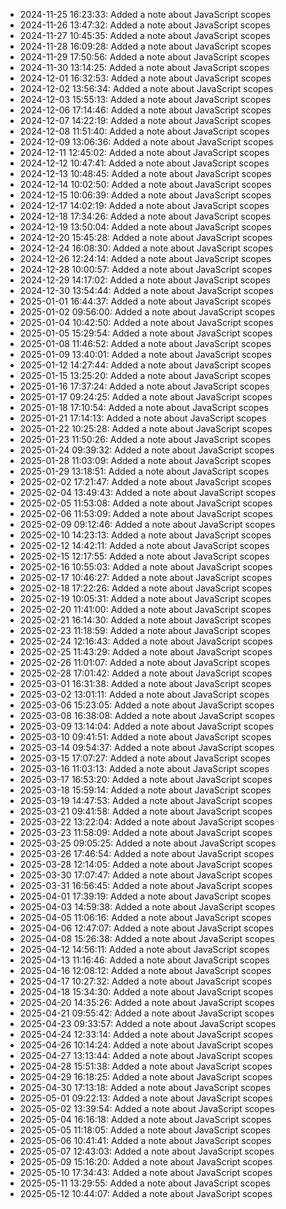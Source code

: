 - 2024-11-25 16:23:33: Added a note about JavaScript scopes
- 2024-11-26 13:47:32: Added a note about JavaScript scopes
- 2024-11-27 10:45:35: Added a note about JavaScript scopes
- 2024-11-28 16:09:28: Added a note about JavaScript scopes
- 2024-11-29 17:50:56: Added a note about JavaScript scopes
- 2024-11-30 13:14:25: Added a note about JavaScript scopes
- 2024-12-01 16:32:53: Added a note about JavaScript scopes
- 2024-12-02 13:56:34: Added a note about JavaScript scopes
- 2024-12-03 15:55:13: Added a note about JavaScript scopes
- 2024-12-06 17:14:46: Added a note about JavaScript scopes
- 2024-12-07 14:22:19: Added a note about JavaScript scopes
- 2024-12-08 11:51:40: Added a note about JavaScript scopes
- 2024-12-09 13:06:36: Added a note about JavaScript scopes
- 2024-12-11 12:45:02: Added a note about JavaScript scopes
- 2024-12-12 10:47:41: Added a note about JavaScript scopes
- 2024-12-13 10:48:45: Added a note about JavaScript scopes
- 2024-12-14 10:02:50: Added a note about JavaScript scopes
- 2024-12-15 10:06:39: Added a note about JavaScript scopes
- 2024-12-17 14:02:19: Added a note about JavaScript scopes
- 2024-12-18 17:34:26: Added a note about JavaScript scopes
- 2024-12-19 13:50:04: Added a note about JavaScript scopes
- 2024-12-20 15:45:28: Added a note about JavaScript scopes
- 2024-12-24 16:08:30: Added a note about JavaScript scopes
- 2024-12-26 12:24:14: Added a note about JavaScript scopes
- 2024-12-28 10:00:57: Added a note about JavaScript scopes
- 2024-12-29 14:17:02: Added a note about JavaScript scopes
- 2024-12-30 13:54:44: Added a note about JavaScript scopes
- 2025-01-01 16:44:37: Added a note about JavaScript scopes
- 2025-01-02 09:56:00: Added a note about JavaScript scopes
- 2025-01-04 10:42:50: Added a note about JavaScript scopes
- 2025-01-05 15:29:54: Added a note about JavaScript scopes
- 2025-01-08 11:46:52: Added a note about JavaScript scopes
- 2025-01-09 13:40:01: Added a note about JavaScript scopes
- 2025-01-12 14:27:44: Added a note about JavaScript scopes
- 2025-01-15 13:25:20: Added a note about JavaScript scopes
- 2025-01-16 17:37:24: Added a note about JavaScript scopes
- 2025-01-17 09:24:25: Added a note about JavaScript scopes
- 2025-01-18 17:10:54: Added a note about JavaScript scopes
- 2025-01-21 17:14:13: Added a note about JavaScript scopes
- 2025-01-22 10:25:28: Added a note about JavaScript scopes
- 2025-01-23 11:50:26: Added a note about JavaScript scopes
- 2025-01-24 09:39:32: Added a note about JavaScript scopes
- 2025-01-28 11:03:09: Added a note about JavaScript scopes
- 2025-01-29 13:18:51: Added a note about JavaScript scopes
- 2025-02-02 17:21:47: Added a note about JavaScript scopes
- 2025-02-04 13:49:43: Added a note about JavaScript scopes
- 2025-02-05 11:53:08: Added a note about JavaScript scopes
- 2025-02-06 11:53:09: Added a note about JavaScript scopes
- 2025-02-09 09:12:46: Added a note about JavaScript scopes
- 2025-02-10 14:23:13: Added a note about JavaScript scopes
- 2025-02-12 14:42:11: Added a note about JavaScript scopes
- 2025-02-15 12:17:55: Added a note about JavaScript scopes
- 2025-02-16 10:55:03: Added a note about JavaScript scopes
- 2025-02-17 10:46:27: Added a note about JavaScript scopes
- 2025-02-18 17:22:26: Added a note about JavaScript scopes
- 2025-02-19 10:05:31: Added a note about JavaScript scopes
- 2025-02-20 11:41:00: Added a note about JavaScript scopes
- 2025-02-21 16:14:30: Added a note about JavaScript scopes
- 2025-02-23 11:18:59: Added a note about JavaScript scopes
- 2025-02-24 12:16:43: Added a note about JavaScript scopes
- 2025-02-25 11:43:29: Added a note about JavaScript scopes
- 2025-02-26 11:01:07: Added a note about JavaScript scopes
- 2025-02-28 17:01:42: Added a note about JavaScript scopes
- 2025-03-01 16:31:38: Added a note about JavaScript scopes
- 2025-03-02 13:01:11: Added a note about JavaScript scopes
- 2025-03-06 15:23:05: Added a note about JavaScript scopes
- 2025-03-08 16:38:08: Added a note about JavaScript scopes
- 2025-03-09 13:14:04: Added a note about JavaScript scopes
- 2025-03-10 09:41:51: Added a note about JavaScript scopes
- 2025-03-14 09:54:37: Added a note about JavaScript scopes
- 2025-03-15 17:07:27: Added a note about JavaScript scopes
- 2025-03-16 11:03:13: Added a note about JavaScript scopes
- 2025-03-17 16:53:20: Added a note about JavaScript scopes
- 2025-03-18 15:59:14: Added a note about JavaScript scopes
- 2025-03-19 14:47:53: Added a note about JavaScript scopes
- 2025-03-21 09:41:58: Added a note about JavaScript scopes
- 2025-03-22 13:22:04: Added a note about JavaScript scopes
- 2025-03-23 11:58:09: Added a note about JavaScript scopes
- 2025-03-25 09:05:25: Added a note about JavaScript scopes
- 2025-03-26 17:46:54: Added a note about JavaScript scopes
- 2025-03-28 12:14:05: Added a note about JavaScript scopes
- 2025-03-30 17:07:47: Added a note about JavaScript scopes
- 2025-03-31 16:56:45: Added a note about JavaScript scopes
- 2025-04-01 17:39:19: Added a note about JavaScript scopes
- 2025-04-03 14:59:38: Added a note about JavaScript scopes
- 2025-04-05 11:06:16: Added a note about JavaScript scopes
- 2025-04-06 12:47:07: Added a note about JavaScript scopes
- 2025-04-08 15:26:38: Added a note about JavaScript scopes
- 2025-04-12 14:56:11: Added a note about JavaScript scopes
- 2025-04-13 11:16:46: Added a note about JavaScript scopes
- 2025-04-16 12:08:12: Added a note about JavaScript scopes
- 2025-04-17 10:27:32: Added a note about JavaScript scopes
- 2025-04-18 15:34:30: Added a note about JavaScript scopes
- 2025-04-20 14:35:26: Added a note about JavaScript scopes
- 2025-04-21 09:55:42: Added a note about JavaScript scopes
- 2025-04-23 09:33:57: Added a note about JavaScript scopes
- 2025-04-24 12:33:14: Added a note about JavaScript scopes
- 2025-04-26 10:14:24: Added a note about JavaScript scopes
- 2025-04-27 13:13:44: Added a note about JavaScript scopes
- 2025-04-28 15:51:38: Added a note about JavaScript scopes
- 2025-04-29 16:18:25: Added a note about JavaScript scopes
- 2025-04-30 17:13:18: Added a note about JavaScript scopes
- 2025-05-01 09:22:13: Added a note about JavaScript scopes
- 2025-05-02 13:39:54: Added a note about JavaScript scopes
- 2025-05-04 16:16:18: Added a note about JavaScript scopes
- 2025-05-05 11:18:05: Added a note about JavaScript scopes
- 2025-05-06 10:41:41: Added a note about JavaScript scopes
- 2025-05-07 12:43:03: Added a note about JavaScript scopes
- 2025-05-09 15:16:20: Added a note about JavaScript scopes
- 2025-05-10 17:34:43: Added a note about JavaScript scopes
- 2025-05-11 13:29:55: Added a note about JavaScript scopes
- 2025-05-12 10:44:07: Added a note about JavaScript scopes
